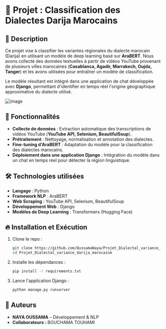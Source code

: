 # 📌 Projet : Classification des Dialectes Darija Marocains  

## 📖 Description  
Ce projet vise à classifier les variantes régionales du dialecte marocain (Darija) en utilisant un modèle de deep learning basé sur **AraBERT**. Nous avons collecté des données textuelles à partir de vidéos YouTube provenant de plusieurs villes marocaines (**Casablanca, Agadir, Marrakech, Oujda, Tanger**) et les avons utilisées pour entraîner un modèle de classification.  

Le modèle résultant est intégré dans une application de chat développée avec **Django**, permettant d'identifier en temps réel l'origine géographique approximative du dialecte utilisé.  

![image](https://github.com/user-attachments/assets/472f59ad-492c-41eb-8a20-f4413bad4ece)


## 🚀 Fonctionnalités  
- **Collecte de données** : Extraction automatique des transcriptions de vidéos YouTube (**YouTube API, Selenium, BeautifulSoup**).  
- **Prétraitement** : Nettoyage, normalisation et annotation des dialectes.  
- **Fine-tuning d'AraBERT** : Adaptation du modèle pour la classification des dialectes marocains.  
- **Déploiement dans une application Django** : Intégration du modèle dans un chat en temps réel pour détecter la région linguistique.  

## 🛠️ Technologies utilisées  
- **Langage** : Python  
- **Framework NLP** : AraBERT  
- **Web Scraping** : YouTube API, Selenium, BeautifulSoup  
- **Développement Web** : Django  
- **Modèles de Deep Learning** : Transformers (Hugging Face)  

## 🔥 Installation et Exécution  
1. Clone le repo :  
   ```bash  
   git clone https://github.com/OussamaNaya/Projet_Dialectal_variance_darija_marocaine.git  
   cd Projet_Dialectal_variance_darija_marocaine  
   ```  
2. Installe les dépendances :  
   ```bash  
   pip install -r requirements.txt  
   ```  
3. Lance l'application Django :  
   ```bash  
   python manage.py runserver  
   ```  

## 📌 Auteurs  
- **NAYA OUSSAMA** – Développement & NLP  
- **Collaborateurs :**  BOUCHAMA TOUHAMI 

